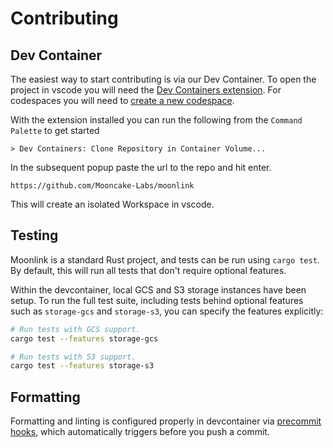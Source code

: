 # Contributing

## Dev Container
The easiest way to start contributing is via our Dev Container. To open the project in vscode you will need the [Dev Containers extension](https://marketplace.visualstudio.com/items?itemName=ms-vscode-remote.remote-containers). For codespaces you will need to [create a new codespace](https://codespace.new/Mooncake-Labs/pg_mooncake).

With the extension installed you can run the following from the `Command Palette` to get started
```
> Dev Containers: Clone Repository in Container Volume...
```

In the subsequent popup paste the url to the repo and hit enter.
```
https://github.com/Mooncake-Labs/moonlink
```

This will create an isolated Workspace in vscode.

## Testing
Moonlink is a standard Rust project, and tests can be run using `cargo test`. By default, this will run all tests that don't require optional features.

Within the devcontainer, local GCS and S3 storage instances have been setup. To run the full test suite, including tests behind optional features such as `storage-gcs` and `storage-s3`, you can specify the features explicitly:
```sh
# Run tests with GCS support.
cargo test --features storage-gcs

# Run tests with S3 support.
cargo test --features storage-s3
```

## Formatting
Formatting and linting is configured properly in devcontainer via [precommit hooks](https://github.com/Mooncake-Labs/moonlink/blob/main/.pre-commit-config.yaml), which automatically triggers before you push a commit.

